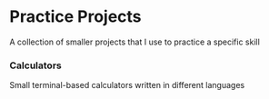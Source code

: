 # Practice Projects
A collection of smaller projects that I use to practice a specific skill

### Calculators
Small terminal-based calculators written in different languages
